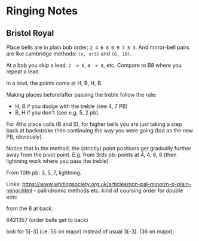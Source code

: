 # Ringing Notes

## Bristol Royal

Place bells are in plain bob order: ```2 4 6 8 0 9 7 5 3```.
And mirror-bell pairs are like cambridge methods: ```(x, x+3)``` and ```(8, 10)```.

At a bob you *skip* a lead: ```2 -> 6```, ```4 -> 8```, etc. Compare to B8 where you repeat a lead.

In a lead, the points come at H, B, H, B.

Making places before/after passing the treble follow the rule:

* H, B if you dodge with the treble (see 4, 7 PB)
* B, H if you don't (see e.g. 5, 2 pb).

For 4ths place calls (B and S), for higher bells you are just taking a step back at backstroke then continuing the way you were going (but as the new PB, obviously).


Notice that in the method, the (strictly) point positions get gradually further away from the pivot point.
E.g. from 3rds pb:
points at 4, 4, 6, 8 (then lightning work where you pass the treble).

From 10th pb: 3, 5, 7, lightning.




Links:
https://www.whitingsociety.org.uk/articles/non-pal-minor/n-p-plain-minor.html - palindromic methods etc.
kind of coursing order for double erin: 

from the 8 at back:
 
6421357 (order bells get to back)

bob for 5[-3]  (i.e. 56 on major) instead of usual 3[-3]. (36 on major):

